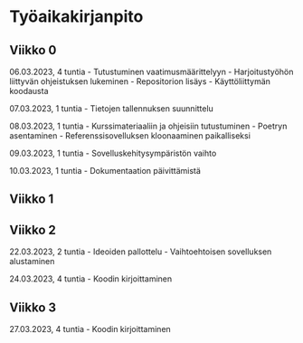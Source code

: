 # Työaikakirjanpito


## Viikko 0


06.03.2023, 4 tuntia
	- Tutustuminen vaatimusmäärittelyyn
	- Harjoitustyöhön liittyvän ohjeistuksen lukeminen
	- Repositorion lisäys
	- Käyttöliittymän koodausta

07.03.2023, 1 tuntia
	- Tietojen tallennuksen suunnittelu

08.03.2023, 1 tuntia
	- Kurssimateriaaliin ja ohjeisiin tutustuminen
	- Poetryn asentaminen
	- Referenssisovelluksen kloonaaminen paikalliseksi

09.03.2023, 1 tuntia
	- Sovelluskehitysympäristön vaihto

10.03.2023, 1 tuntia
	- Dokumentaation päivittämistä
	
	
## Viikko 1	


## Viikko 2


22.03.2023, 2 tuntia
	- Ideoiden pallottelu
	- Vaihtoehtoisen sovelluksen alustaminen
	
24.03.2023, 4 tuntia
	- Koodin kirjoittaminen


## Viikko 3


27.03.2023, 4 tuntia
	- Koodin kirjoittaminen
	
	
	

